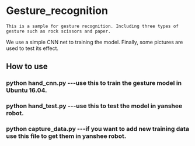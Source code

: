 # Gesture_recognition
    This is a sample for gesture recognition. Including three types of gesture such as rock scissors and paper. 
We use a simple CNN net to training the model. Finally, some pictures are used to test its effect.

## How to use
### python hand_cnn.py ---use this to train the gesture model in Ubuntu 16.04.
### python hand_test.py ---use this to test the model in yanshee robot.
### python capture_data.py ---if you want to add new training data use this file to get them in yanshee robot.
